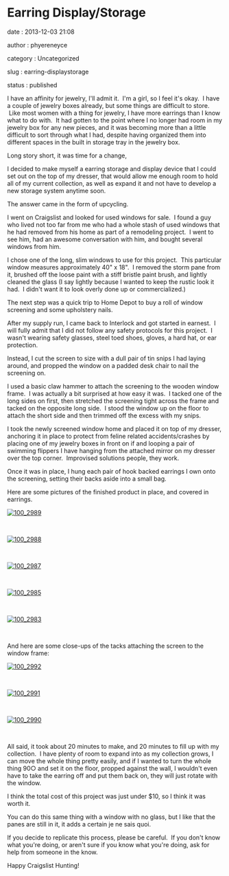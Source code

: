 Earring Display/Storage
=======================

date
:   2013-12-03 21:08

author
:   phyereneyce

category
:   Uncategorized

slug
:   earring-displaystorage

status
:   published

I have an affinity for jewelry, I'll admit it.  I'm a girl, so I feel
it's okay.  I have a couple of jewelry boxes already, but some things
are difficult to store.  Like most women with a thing for jewelry, I
have more earrings than I know what to do with.  It had gotten to the
point where I no longer had room in my jewelry box for any new pieces,
and it was becoming more than a little difficult to sort through what I
had, despite having organized them into different spaces in the built in
storage tray in the jewelry box.

Long story short, it was time for a change,

I decided to make myself a earring storage and display device that I
could set out on the top of my dresser, that would allow me enough room
to hold all of my current collection, as well as expand it and not have
to develop a new storage system anytime soon.

The answer came in the form of upcycling.

I went on Craigslist and looked for used windows for sale.  I found a
guy who lived not too far from me who had a whole stash of used windows
that he had removed from his home as part of a remodeling project.  I
went to see him, had an awesome conversation with him, and bought
several windows from him.

I chose one of the long, slim windows to use for this project.  This
particular window measures approximately 40" x 18".  I removed the storm
pane from it, brushed off the loose paint with a stiff bristle paint
brush, and lightly cleaned the glass (I say lightly because I wanted to
keep the rustic look it had.  I didn't want it to look overly done up or
commercialized.)

The next step was a quick trip to Home Depot to buy a roll of window
screening and some upholstery nails.

After my supply run, I came back to Interlock and got started in
earnest.  I will fully admit that I did not follow any safety protocols
for this project.  I wasn't wearing safety glasses, steel toed shoes,
gloves, a hard hat, or ear protection.

Instead, I cut the screen to size with a dull pair of tin snips I had
laying around, and propped the window on a padded desk chair to nail the
screening on.

I used a basic claw hammer to attach the screening to the wooden window
frame.  I was actually a bit surprised at how easy it was.  I tacked one
of the long sides on first, then stretched the screening tight across
the frame and tacked on the opposite long side.  I stood the window up
on the floor to attach the short side and then trimmed off the excess
with my snips.

I took the newly screened window home and placed it on top of my
dresser, anchoring it in place to protect from feline related
accidents/crashes by placing one of my jewelry boxes in front on if and
looping a pair of swimming flippers I have hanging from the attached
mirror on my dresser over the top corner.  Improvised solutions people,
they work.

Once it was in place, I hung each pair of hook backed earrings I own
onto the screening, setting their backs aside into a small bag.

Here are some pictures of the finished product in place, and covered in
earrings.

[![100\_2989](http://www.interlockroc.org/wp-content/uploads/2013/12/100_2989-300x225.jpg)](http://www.interlockroc.org/wp-content/uploads/2013/12/100_2989.jpg)

 

[![100\_2988](http://www.interlockroc.org/wp-content/uploads/2013/12/100_2988-300x225.jpg)](http://www.interlockroc.org/wp-content/uploads/2013/12/100_2988.jpg)

 

[![100\_2987](http://www.interlockroc.org/wp-content/uploads/2013/12/100_2987-300x225.jpg)](http://www.interlockroc.org/wp-content/uploads/2013/12/100_2987.jpg)

 

[![100\_2985](http://www.interlockroc.org/wp-content/uploads/2013/12/100_2985-300x225.jpg)](http://www.interlockroc.org/wp-content/uploads/2013/12/100_2985.jpg)

 

[![100\_2983](http://www.interlockroc.org/wp-content/uploads/2013/12/100_2983-300x225.jpg)](http://www.interlockroc.org/wp-content/uploads/2013/12/100_2983.jpg)

 

And here are some close-ups of the tacks attaching the screen to the
window frame:

[![100\_2992](http://www.interlockroc.org/wp-content/uploads/2013/12/100_2992-225x300.jpg)](http://www.interlockroc.org/wp-content/uploads/2013/12/100_2992.jpg)

 

[![100\_2991](http://www.interlockroc.org/wp-content/uploads/2013/12/100_2991-300x225.jpg)](http://www.interlockroc.org/wp-content/uploads/2013/12/100_2991.jpg)

 

[![100\_2990](http://www.interlockroc.org/wp-content/uploads/2013/12/100_2990-225x300.jpg)](http://www.interlockroc.org/wp-content/uploads/2013/12/100_2990.jpg)

 

All said, it took about 20 minutes to make, and 20 minutes to fill up
with my collection.  I have plenty of room to expand into as my
collection grows, I can move the whole thing pretty easily, and if I
wanted to turn the whole thing 90○ and set it on the floor, propped
against the wall, I wouldn't even have to take the earring off and put
them back on, they will just rotate with the window.

I think the total cost of this project was just under \$10, so I think
it was worth it.

You can do this same thing with a window with no glass, but I like that
the panes are still in it, it adds a certain je ne sais quoi.

If you decide to replicate this process, please be careful.  If you
don't know what you're doing, or aren't sure if you know what you're
doing, ask for help from someone in the know.

Happy Craigslist Hunting!
